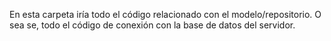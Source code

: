 En esta carpeta iría todo el código relacionado con el modelo/repositorio. O sea se, todo el código de conexión
con la base de datos del servidor.
